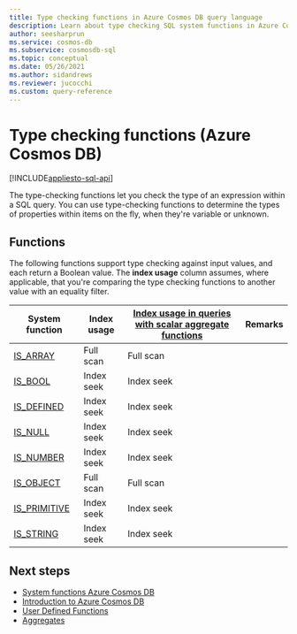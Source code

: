 ```yaml
---
title: Type checking functions in Azure Cosmos DB query language
description: Learn about type checking SQL system functions in Azure Cosmos DB.
author: seesharprun
ms.service: cosmos-db
ms.subservice: cosmosdb-sql
ms.topic: conceptual
ms.date: 05/26/2021
ms.author: sidandrews
ms.reviewer: jucocchi
ms.custom: query-reference
---
```

# Type checking functions (Azure Cosmos DB)
[!INCLUDE[appliesto-sql-api](../includes/appliesto-sql-api.md)]

The type-checking functions let you check the type of an expression within a SQL query. You can use type-checking functions to determine the types of properties within items on the fly, when they're variable or unknown. 

## Functions

The following functions support type checking against input values, and each return a Boolean value. The **index usage** column assumes, where applicable, that you're comparing the type checking functions to another value with an equality filter.

| System function                           | Index usage | [Index usage in queries with scalar aggregate functions](../index-overview.md#index-utilization-for-scalar-aggregate-functions) | Remarks |
| ----------------------------------------- | ----------- | ------------------------------------------------------------ | ------- |
| [IS_ARRAY](sql-query-is-array.md)         | Full scan   | Full scan                                                    |         |
| [IS_BOOL](sql-query-is-bool.md)           | Index seek  | Index seek                                                   |         |
| [IS_DEFINED](sql-query-is-defined.md)     | Index seek  | Index seek                                                   |         |
| [IS_NULL](sql-query-is-null.md)           | Index seek  | Index seek                                                   |         |
| [IS_NUMBER](sql-query-is-number.md)       | Index seek  | Index seek                                                   |         |
| [IS_OBJECT](sql-query-is-object.md)       | Full scan   | Full scan                                                    |         |
| [IS_PRIMITIVE](sql-query-is-primitive.md) | Index seek  | Index seek                                                   |         |
| [IS_STRING](sql-query-is-string.md)       | Index seek  | Index seek                                                   |         

## Next steps

- [System functions Azure Cosmos DB](sql-query-system-functions.md)
- [Introduction to Azure Cosmos DB](../introduction.md)
- [User Defined Functions](sql-query-udfs.md)
- [Aggregates](sql-query-aggregate-functions.md)
